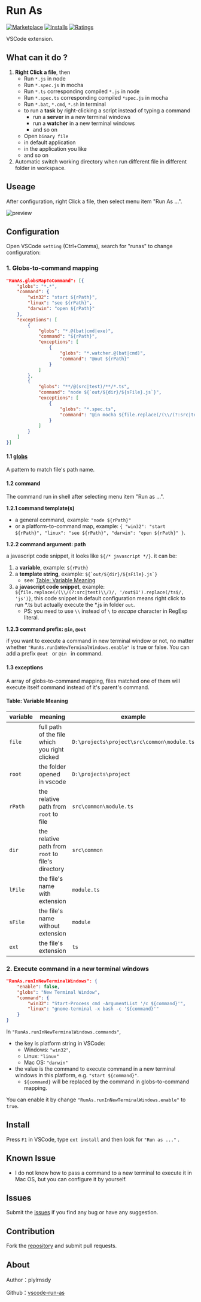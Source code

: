 # Run As

[![Marketplace](https://vsmarketplacebadge.apphb.com/version/plylrnsdy.run-as.svg)](https://marketplace.visualstudio.com/items/plylrnsdy.run-as) [![Installs](https://vsmarketplacebadge.apphb.com/installs/plylrnsdy.run-as.svg)](https://marketplace.visualstudio.com/items/plylrnsdy.run-as) [![Ratings](https://vsmarketplacebadge.apphb.com/rating-short/plylrnsdy.run-as.svg)](https://marketplace.visualstudio.com/items/plylrnsdy.run-as)

VSCode extension.

## What can it do ?

1. **Right Click a file**, then
    - Run `*.js` in node
    - Run `*.spec.js` in mocha
    - Run `*.ts` corresponding compiled `*.js` in node
    - Run `*.spec.ts` corresponding compiled `*spec.js` in mocha 
    - Run `*.bat`, `*.cmd`, `*.sh` in terminal
    - to run a **task** by right-clicking a script instead of typing a command
        - run a **server** in a new terminal windows
        - run a **watcher** in a new terminal windows
        - and so on
    - Open `binary file`
    - in default application
    - in the application you like
    - and so on
2. Automatic switch working directory when run different file in different folder in workspace.

## Useage

After configuration, right Click a file, then select menu item "Run As ...".

![preview](https://github.com/plylrnsdy/vscode-run-as/raw/master/images/run-in-inner-terminal.gif)

## Configuration

Open VSCode `setting` (Ctrl+Comma), search for "runas" to change configuration:

### 1. Globs-to-command mapping

```json
"RunAs.globsMapToCommand": [{
    "globs": "*.*",
    "command": {
        "win32": "start ${rPath}",
        "linux": "see ${rPath}",
        "darwin": "open ${rPath}"
    },
    "exceptions": [
        {
            "globs": "*.@(bat|cmd|exe)",
            "command": "${rPath}",
            "exceptions": [
                {
                    "globs": "*.watcher.@(bat|cmd)",
                    "command": "@out ${rPath}"
                }
            ]
        },
        {
            "globs": "**/@(src|test)/**/*.ts",
            "command": "node ${`out/${dir}/${sFile}.js`}",
            "exceptions": [
                {
                    "globs": "*.spec.ts",
                    "command": "@in mocha ${file.replace(/(\\/(?:src|test)\\/)/, '/out$1').replace(/ts$/, 'js')}"
                }
            ]
        }
    ]
}]
```

#### 1.1 [globs][globs]

A pattern to match file's path name.

#### 1.2 command

The command run in shell after selecting menu item "Run as ...".

**1.2.1 command template(s)**

- a general command, example: `"node ${rPath}"`
- or a platform-to-command map, example: `{ "win32": "start ${rPath}", "linux": "see ${rPath}", "darwin": "open ${rPath}" }`.

**1.2.2 command argument: path**

a javascript code snippet, it looks like `${/* javascript */}`. it can be: 

1. a **variable**, example: `${rPath}`
2. a **template string**, example: `` ${`out/${dir}/${sFile}.js`} ``
    - see: [Table: Variable Meaning](#table-variable-meaning)
3. a **javascript code snippet**, example: `${file.replace(/(\\/(?:src|test)\\/)/, '/out$1').replace(/ts$/, 'js')}`, this code snippet in default configuration means right click to run *.ts but actually execute the *.js in folder `out`.
    - PS: you need to use `\\` instead of `\` to _escape_ character in RegExp literal.

**1.2.3 command prefix: `@in`, `@out`**

if you want to execute a command in new terminal window or not, no matter whether `"RunAs.runInNewTerminalWindows.enable"` is true or false. You can add a prefix `@out ` or `@in ` in command.

#### 1.3 exceptions

A array of globs-to-command mapping, files matched one of them will execute itself command instead of it's parent's command.

#### Table: Variable Meaning
| variable | meaning                                          | example                                   |
| -------- | ------------------------------------------------ | ----------------------------------------- |
| `file`    | full path of the file which you right clicked    | `D:\projects\project\src\common\module.ts` |
| `root`    | the folder opened in vscode                      | `D:\projects\project`                      |
| `rPath`   | the relative path from `root` to file             | `src\common\module.ts`                     |
| `dir`     | the relative path from `root` to file's directory | `src\common`                               |
| `lFile`   | the file's name with extension                   | `module.ts`                                |
| `sFile`   | the file's name without extension                | `module`                                   |
| `ext`     | the file's extension                             | `ts`                                       |

### 2. Execute command in a new terminal windows

```json
"RunAs.runInNewTerminalWindows": {
    "enable": false,
    "globs": "New Terminal Window",
    "command": {
        "win32": "Start-Process cmd -ArgumentList '/c ${command}'",
        "linux": "gnome-terminal -x bash -c '${command}'"
    }
}
```

In `"RunAs.runInNewTerminalWindows.commands"`,
- the key is platform string in VSCode:
    - Windows: `"win32"`,
    - Linux: `"linux"`
    - Mac OS: `"darwin"`
- the value is the command to execute command in a new terminal windows in this platform, e.g. `"start ${command}"`.
    - `${command}` will be replaced by the command in globs-to-command mapping.

You can enable it by change `"RunAs.runInNewTerminalWindows.enable"` to `true`.

## Install

Press `F1` in VSCode, type `ext install` and then look for `"Run as ..."` .

## Known Issue

- I do not know how to pass a command to a new terminal to execute it in Mac OS, but you can configure it by yourself.

## Issues

Submit the [issues][issues] if you find any bug or have any suggestion.

## Contribution

Fork the [repository][repository] and submit pull requests.

## About

Author：plylrnsdy

Github：[vscode-run-as][repository]



[globs]:https://github.com/isaacs/node-glob
[issues]:https://github.com/plylrnsdy/vscode-run-as/issues
[repository]:https://github.com/plylrnsdy/vscode-run-as